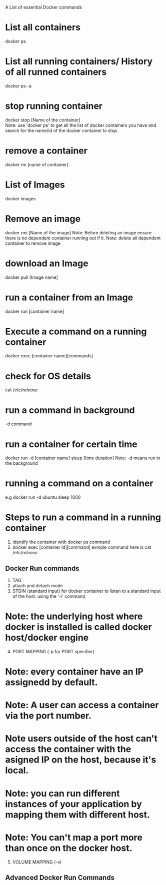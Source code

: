 A List of essential Docker commands

# List all containers

docker ps

# List all running containers/ History of all runned containers

docker ps -a

# stop running container

docker stop [Name of the container]  
 Note: use 'docker ps' to get all the list of docker containers you have and search for the name/id of the docker container to stop

# remove a container

docker rm [name of container]

# List of Images

docker images

# Remove an image

docker rmi [Name of the image]
Note: Before deleting an image ensure there is no dependent container running out if it.
Note: delete all dependent container to remove image

# download an Image

docker pull [Image name]

# run a container from an Image

docker run [container name]

# Execute a command on a running container

docker exec [container name][commands]

# check for OS details

cat /etc/_release_

# run a command in background

-d command

# run a container for certain time

docker run -d [container name] sleep [time duration]
Note: -d means run in the background

# running a command on a container

e.g docker run -d ubuntu sleep 1000

# Steps to run a command in a running container

1.  identify the container with docker ps command
2.  docker exec [container id][command]
    exmple command here is cat /etc/_release_

## Docker Run commands

1.  TAG
2.  attach and detach mode
3.  STDIN (standard input) for docker container to listen to a standard input of the host.
    using the '-i' command

# Note: the underlying host where docker is installed is called docker host/docker engine

4.  PORT MAPPING (-p for PORT specifier)

# Note: every container have an IP assignedd by default.

# Note: A user can access a container via the port number.

# Note users outside of the host can't access the container with the asigned IP on the host, because it's local.

# Note: you can run different instances of your application by mapping them with different host.

# Note: You can't map a port more than once on the docker host.

5.  VOLUME MAPPING (-v)

## Advanced Docker Run Commands
